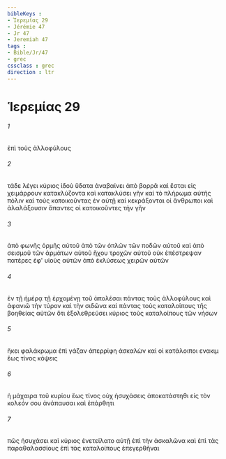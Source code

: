 ```yaml
---
bibleKeys : 
- Ἱερεμίας 29
- Jérémie 47
- Jr 47
- Jeremiah 47
tags : 
- Bible/Jr/47
- grec
cssclass : grec
direction : ltr
---
```


# Ἱερεμίας 29

###### 1
ἐπὶ τοὺς ἀλλοφύλους
###### 2
τάδε λέγει κύριος ἰδοὺ ὕδατα ἀναβαίνει ἀπὸ βορρᾶ καὶ ἔσται εἰς χειμάρρουν κατακλύζοντα καὶ κατακλύσει γῆν καὶ τὸ πλήρωμα αὐτῆς πόλιν καὶ τοὺς κατοικοῦντας ἐν αὐτῇ καὶ κεκράξονται οἱ ἄνθρωποι καὶ ἀλαλάξουσιν ἅπαντες οἱ κατοικοῦντες τὴν γῆν
###### 3
ἀπὸ φωνῆς ὁρμῆς αὐτοῦ ἀπὸ τῶν ὁπλῶν τῶν ποδῶν αὐτοῦ καὶ ἀπὸ σεισμοῦ τῶν ἁρμάτων αὐτοῦ ἤχου τροχῶν αὐτοῦ οὐκ ἐπέστρεψαν πατέρες ἐφ' υἱοὺς αὐτῶν ἀπὸ ἐκλύσεως χειρῶν αὐτῶν
###### 4
ἐν τῇ ἡμέρᾳ τῇ ἐρχομένῃ τοῦ ἀπολέσαι πάντας τοὺς ἀλλοφύλους καὶ ἀφανιῶ τὴν τύρον καὶ τὴν σιδῶνα καὶ πάντας τοὺς καταλοίπους τῆς βοηθείας αὐτῶν ὅτι ἐξολεθρεύσει κύριος τοὺς καταλοίπους τῶν νήσων
###### 5
ἥκει φαλάκρωμα ἐπὶ γάζαν ἀπερρίφη ἀσκαλὼν καὶ οἱ κατάλοιποι ενακιμ ἕως τίνος κόψεις
###### 6
ἡ μάχαιρα τοῦ κυρίου ἕως τίνος οὐχ ἡσυχάσεις ἀποκατάστηθι εἰς τὸν κολεόν σου ἀνάπαυσαι καὶ ἐπάρθητι
###### 7
πῶς ἡσυχάσει καὶ κύριος ἐνετείλατο αὐτῇ ἐπὶ τὴν ἀσκαλῶνα καὶ ἐπὶ τὰς παραθαλασσίους ἐπὶ τὰς καταλοίπους ἐπεγερθῆναι
